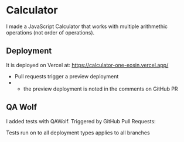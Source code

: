 # Calculator
I made a JavaScript Calculator that works with multiple arithmethic
operations (not order of operations).


## Deployment
It is deployed on Vercel at:
https://calculator-one-eosin.vercel.app/

- Pull requests trigger a preview deployment
- - the preview deployment is noted in the comments on GitHub PR

## QA Wolf
I added tests with QAWolf. Triggered by GitHub Pull Requests:

Tests run on to all deployment types
applies to all branches